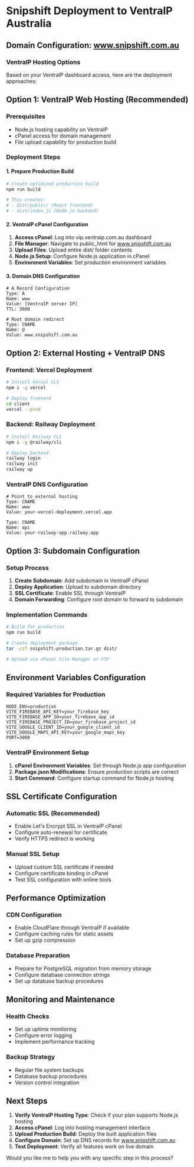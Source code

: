 # Snipshift Deployment to VentraIP Australia

## Domain Configuration: www.snipshift.com.au

### VentraIP Hosting Options

Based on your VentraIP dashboard access, here are the deployment approaches:

## Option 1: VentraIP Web Hosting (Recommended)

### Prerequisites
- Node.js hosting capability on VentraIP
- cPanel access for domain management
- File upload capability for production build

### Deployment Steps

#### 1. Prepare Production Build
```bash
# Create optimized production build
npm run build

# This creates:
# - dist/public/ (React frontend)
# - dist/index.js (Node.js backend)
```

#### 2. VentraIP cPanel Configuration
1. **Access cPanel**: Log into vip.ventraip.com.au dashboard
2. **File Manager**: Navigate to public_html for www.snipshift.com.au
3. **Upload Files**: Upload entire dist/ folder contents
4. **Node.js Setup**: Configure Node.js application in cPanel
5. **Environment Variables**: Set production environment variables

#### 3. Domain DNS Configuration
```dns
# A Record Configuration
Type: A
Name: www
Value: [VentraIP server IP]
TTL: 3600

# Root domain redirect
Type: CNAME
Name: @
Value: www.snipshift.com.au
```

## Option 2: External Hosting + VentraIP DNS

### Frontend: Vercel Deployment
```bash
# Install Vercel CLI
npm i -g vercel

# Deploy frontend
cd client
vercel --prod
```

### Backend: Railway Deployment
```bash
# Install Railway CLI
npm i -g @railway/cli

# Deploy backend
railway login
railway init
railway up
```

### VentraIP DNS Configuration
```dns
# Point to external hosting
Type: CNAME
Name: www
Value: your-vercel-deployment.vercel.app

Type: CNAME  
Name: api
Value: your-railway-app.railway.app
```

## Option 3: Subdomain Configuration

### Setup Process
1. **Create Subdomain**: Add subdomain in VentraIP cPanel
2. **Deploy Application**: Upload to subdomain directory
3. **SSL Certificate**: Enable SSL through VentraIP
4. **Domain Forwarding**: Configure root domain to forward to subdomain

### Implementation Commands
```bash
# Build for production
npm run build

# Create deployment package
tar -czf snipshift-production.tar.gz dist/

# Upload via cPanel File Manager or FTP
```

## Environment Variables Configuration

### Required Variables for Production
```env
NODE_ENV=production
VITE_FIREBASE_API_KEY=your_firebase_key
VITE_FIREBASE_APP_ID=your_firebase_app_id
VITE_FIREBASE_PROJECT_ID=your_firebase_project_id
VITE_GOOGLE_CLIENT_ID=your_google_client_id
VITE_GOOGLE_MAPS_API_KEY=your_google_maps_key
PORT=3000
```

### VentraIP Environment Setup
1. **cPanel Environment Variables**: Set through Node.js app configuration
2. **Package.json Modifications**: Ensure production scripts are correct
3. **Start Command**: Configure startup command for Node.js hosting

## SSL Certificate Configuration

### Automatic SSL (Recommended)
- Enable Let's Encrypt SSL in VentraIP cPanel
- Configure auto-renewal for certificate
- Verify HTTPS redirect is working

### Manual SSL Setup
- Upload custom SSL certificate if needed
- Configure certificate binding in cPanel
- Test SSL configuration with online tools

## Performance Optimization

### CDN Configuration
- Enable CloudFlare through VentraIP if available
- Configure caching rules for static assets
- Set up gzip compression

### Database Preparation
- Prepare for PostgreSQL migration from memory storage
- Configure database connection strings
- Set up database backup procedures

## Monitoring and Maintenance

### Health Checks
- Set up uptime monitoring
- Configure error logging
- Implement performance tracking

### Backup Strategy
- Regular file system backups
- Database backup procedures
- Version control integration

## Next Steps

1. **Verify VentraIP Hosting Type**: Check if your plan supports Node.js hosting
2. **Access cPanel**: Log into hosting management interface
3. **Upload Production Build**: Deploy the built application files
4. **Configure Domain**: Set up DNS records for www.snipshift.com.au
5. **Test Deployment**: Verify all features work on live domain

Would you like me to help you with any specific step in this process?